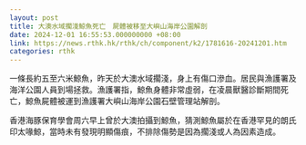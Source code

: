 ```yaml
---
layout: post
title: 大澳水域擱淺鯨魚死亡　屍體被移至大嶼山海岸公園解剖
date: 2024-12-01 16:55:53.000000000 +08:00
link: https://news.rthk.hk/rthk/ch/component/k2/1781616-20241201.htm
categories: rthk
---
```


一條長約五至六米鯨魚，昨天於大澳水域擱淺，身上有傷口滲血。居民與漁護署及海洋公園人員到場拯救。漁護署指，鯨魚身體非常虛弱，在凌晨獸醫診斷期間死亡，鯨魚屍體被運到漁護署大嶼山海岸公園石壁管理站解剖。

香港海豚保育學會周六早上曾於大澳拍攝到鯨魚，猜測鯨魚屬於在香港罕見的朗氏印太喙鯨，當時未有發現明顯傷痕，不排除傷勢是因為擱淺或人為因素造成。

